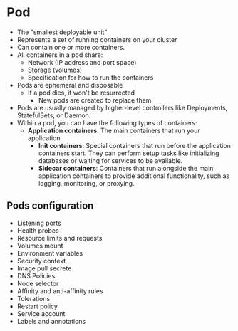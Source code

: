 # Pod

- The "smallest deployable unit"
- Represents a set of running containers on your cluster
- Can contain one or more containers.
- All containers in a pod share:
  - Network (IP address and port space)
  - Storage (volumes)
  - Specification for how to run the containers
- Pods are ephemeral and disposable
  - If a pod dies, it won't be resurrected
    - New pods are created to replace them
- Pods are usually managed by higher-level controllers like Deployments, StatefulSets, or Daemon.
- Within a pod, you can have the following types of containers:
  - **Application containers**: The main containers that run your application.
    - **Init containers**: Special containers that run before the application containers start. They can perform setup tasks like initializing databases or waiting for services to be available.
    - **Sidecar containers**: Containers that run alongside the main application containers to provide additional functionality, such as logging, monitoring, or proxying.

## Pods configuration

- Listening ports
- Health probes
- Resource limits and requests
- Volumes mount
- Environment variables
- Security context
- Image pull secrete
- DNS Policies
- Node selector
- Affinity and anti-affinity rules
- Tolerations
- Restart policy
- Service account
- Labels and annotations
